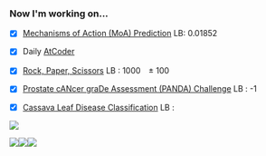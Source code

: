 ### Now I'm working on...
- [x] [Mechanisms of Action (MoA) Prediction](https://www.kaggle.com/c/lish-moa/) LB: 0.01852
- [x] Daily [AtCoder](https://kenkoooo.com/atcoder/#/user/NoKnowledgeGG)
- [x] [Rock, Paper, Scissors](https://www.kaggle.com/c/rock-paper-scissors/) LB : 1000　± 100
- [x] [Prostate cANcer graDe Assessment (PANDA) Challenge](https://www.kaggle.com/c/prostate-cancer-grade-assessment/) LB : -1
- [x] [Cassava Leaf Disease Classification](https://www.kaggle.com/c/cassava-leaf-disease-classification/) LB : 



[![](https://raw.githubusercontent.com/anko191/anko191/main/profile-summary-card-output/dracula/0-profile-details.svg)](https://github.com/vn7n24fzkq/github-profile-summary-cards)


[![](https://raw.githubusercontent.com/anko191/anko191/main/profile-summary-card-output/dracula/1-repos-per-language.svg)](https://github.com/vn7n24fzkq/github-profile-summary-cards)[![](https://raw.githubusercontent.com/anko191/anko191/main/profile-summary-card-output/dracula/2-most-commit-language.svg)](https://github.com/vn7n24fzkq/github-profile-summary-cards)[![](https://raw.githubusercontent.com/anko191/anko191/main/profile-summary-card-output/dracula/3-stats.svg)](https://github.com/vn7n24fzkq/github-profile-summary-cards)





<!--
**anko191/anko191** is a ✨ _special_ ✨ repository because its `README.md` (this file) appears on your GitHub profile.

Here are some ideas to get you started:

- 🔭 I’m currently working on ...
- 🌱 I’m currently learning ...
- 👯 I’m looking to collaborate on ...
- 🤔 I’m looking for help with ...
- 💬 Ask me about ...
- 📫 How to reach me: ...
- 😄 Pronouns: ...
- ⚡ Fun fact: ...
-->
